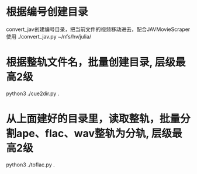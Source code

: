 
# 根据编号创建目录
convert_jav创建编号目录，把当前文件的视频移动进去，配合JAVMovieScraper使用
./convert_jav.py ~/nfs/hv/julia/


# 根据整轨文件名，批量创建目录, 层级最高2级
python3 ./cue2dir.py .

# 从上面建好的目录里，读取整轨，批量分割ape、flac、wav整轨为分轨, 层级最高2级
python3 ./toflac.py .


